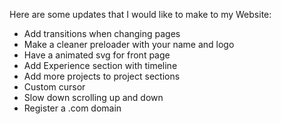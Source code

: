 Here are some updates that I would like to make to my Website:
- Add transitions when changing pages
- Make a cleaner preloader with your name and logo
- Have a animated svg for front page
- Add Experience section with timeline
- Add more projects to project sections
- Custom cursor
- Slow down scrolling up and down
- Register a .com domain
